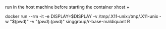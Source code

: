 run in the host machine before starting the container
xhost +

docker run --rm -it -e DISPLAY=$DISPLAY -v /tmp/.X11-unix:/tmp/.X11-unix  -w "$(pwd)" -v "$(pwd):$(pwd)" singgroup/r-base-maldiquant R